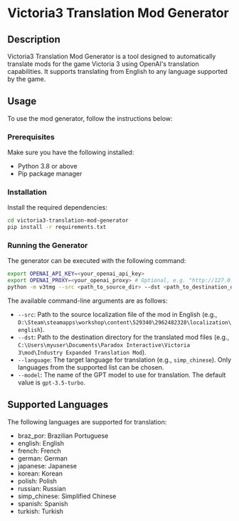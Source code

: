 # Victoria3 Translation Mod Generator

## Description

Victoria3 Translation Mod Generator is a tool designed to automatically translate mods for the game Victoria 3 using OpenAI's translation capabilities. It supports translating from English to any language supported by the game.

## Usage

To use the mod generator, follow the instructions below:

### Prerequisites

Make sure you have the following installed:

- Python 3.8 or above
- Pip package manager

### Installation

Install the required dependencies:

```sh
cd victoria3-translation-mod-generator
pip install -r requirements.txt
```

### Running the Generator

The generator can be executed with the following command:

```sh
export OPENAI_API_KEY=<your_openai_api_key>
export OPENAI_PROXY=<your_openai_proxy> # Optional, e.g. "http://127.0.0.1:7890"
python -m v3tmg --src <path_to_source_dir> --dst <path_to_destination_dir> --language <target_language> --model <gpt_model_name>
```

The available command-line arguments are as follows:

- `--src`: Path to the source localization file of the mod in English (e.g., `D:\Steam\steamapps\workshop\content\529340\2962482328\localization\english`).
- `--dst`\: Path to the destination directory for the translated mod files (e.g., `C:\Users\myuser\Documents\Paradox Interactive\Victoria 3\mod\Industry Expanded Translation Mod`).
- `--language`: The target language for translation (e.g., `simp_chinese`). Only languages from the supported list can be chosen.
- `--model`: The name of the GPT model to use for translation. The default value is `gpt-3.5-turbo`.

## Supported Languages

The following languages are supported for translation:

- braz_por: Brazilian Portuguese
- english: English
- french: French
- german: German
- japanese: Japanese
- korean: Korean
- polish: Polish
- russian: Russian
- simp_chinese: Simplified Chinese
- spanish: Spanish
- turkish: Turkish
